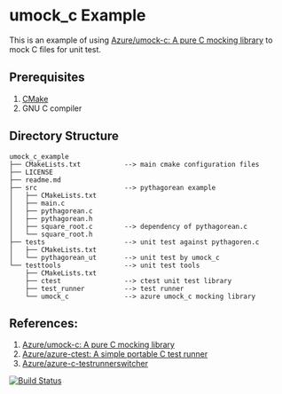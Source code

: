 # umock_c Example

This is an example of using [Azure/umock-c: A pure C mocking library](https://github.com/Azure/umock-c)
to mock C files for unit test.


## Prerequisites

1. [CMake](https://cmake.org/)
2. GNU C compiler


## Directory Structure

```
umock_c_example
├── CMakeLists.txt           --> main cmake configuration files
├── LICENSE
├── readme.md
├── src                      --> pythagorean example
│   ├── CMakeLists.txt
│   ├── main.c
│   ├── pythagorean.c
│   ├── pythagorean.h
│   ├── square_root.c        --> dependency of pythagorean.c
│   └── square_root.h
├── tests                    --> unit test against pythagoren.c
│   ├── CMakeLists.txt
│   └── pythagorean_ut       --> unit test by umock_c
└── testtools                --> unit test tools
    ├── CMakeLists.txt
    ├── ctest                --> ctest unit test library 
    ├── test_runner          --> test runner
    └── umock_c              --> azure umock_c mocking library
```
    
## References:
1. [Azure/umock-c: A pure C mocking library](https://github.com/Azure/umock-c/tree/master)
2. [Azure/azure-ctest: A simple portable C test runner](https://github.com/Azure/azure-ctest/tree/master)
3. [Azure/azure-c-testrunnerswitcher](https://github.com/Azure/azure-c-testrunnerswitcher/tree/master)

[![Build Status](https://travis-ci.org/maxpeng/umock_c_example.svg?branch=master)](https://travis-ci.org/maxpeng/umock_c_example)
